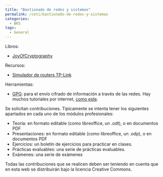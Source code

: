 ```yaml
---
title: "Bastionado de redes y sistemas"
permalink: /ceti/bastionado-de-redes-y-sistemas
categories:
  - BRS
tags:
  - General
---
```


Libros:

- [JoyOfCryptography](https://joyofcryptography.com/)

Recursos:

- [Simulador de routers TP-Link](https://www.tp-link.com/es/support/emulator/)

Herramientas:

- [GPG](https://www.gnupg.org/documentation/): para el envío cifrado de información a través de las redes. Hay muchos tutoriales por internet, [como este](https://www.privex.io/articles/what-is-gpg).

Se solicitan contribuciones. Típicamente se intenta tener los siguientes apartados en cada uno de los módulos profesionales:

- Teoría: en formato editable (como libreoffice, un .odt), o en documentos PDF
- Presentaciones: en formato editable (como libreoffice, un .odp), o en documentos PDF
- Ejercicios: un boletín de ejercicios para practicar en clases.
- Prácticas evaluables: una serie de prácticas evaluables.
- Exámenes: una serie de exámenes

Todas las contribuciones que se realicen deben ser teniendo en cuenta que en esta web se distribuirán bajo la licencia Creative Commons.
